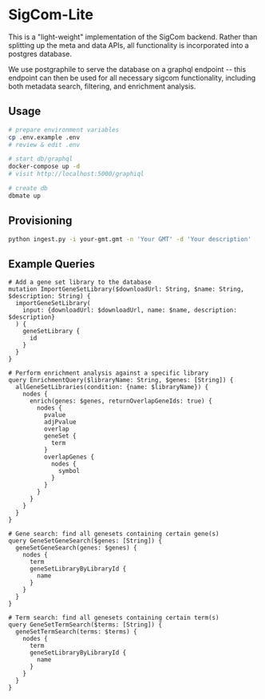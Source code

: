 # SigCom-Lite

This is a "light-weight" implementation of the SigCom backend. Rather than splitting up the meta and data APIs, all functionality is incorporated into a postgres database.

We use postgraphile to serve the database on a graphql endpoint -- this endpoint can then be used for all necessary sigcom functionality, including both metadata search, filtering, and enrichment analysis.

## Usage
```bash
# prepare environment variables
cp .env.example .env
# review & edit .env

# start db/graphql
docker-compose up -d
# visit http://localhost:5000/graphiql

# create db
dbmate up
```

## Provisioning
```bash
python ingest.py -i your-gmt.gmt -n 'Your GMT' -d 'Your description'
```

## Example Queries
```gql
# Add a gene set library to the database
mutation ImportGeneSetLibrary($downloadUrl: String, $name: String, $description: String) {
  importGeneSetLibrary(
    input: {downloadUrl: $downloadUrl, name: $name, description: $description}
  ) {
    geneSetLibrary {
      id
    }
  }
}

# Perform enrichment analysis against a specific library
query EnrichmentQuery($libraryName: String, $genes: [String]) {
  allGeneSetLibraries(condition: {name: $libraryName}) {
    nodes {
      enrich(genes: $genes, returnOverlapGeneIds: true) {
        nodes {
          pvalue
          adjPvalue
          overlap
          geneSet {
            term
          }
          overlapGenes {
            nodes {
              symbol
            }
          }
        }
      }
    }
  }
}

# Gene search: find all genesets containing certain gene(s)
query GeneSetGeneSearch($genes: [String]) {
  geneSetGeneSearch(genes: $genes) {
    nodes {
      term
      geneSetLibraryByLibraryId {
        name
      }
    }
  }
}

# Term search: find all genesets containing certain term(s)
query GeneSetTermSearch($terms: [String]) {
  geneSetTermSearch(terms: $terms) {
    nodes {
      term
      geneSetLibraryByLibraryId {
        name
      }
    }
  }
}

```